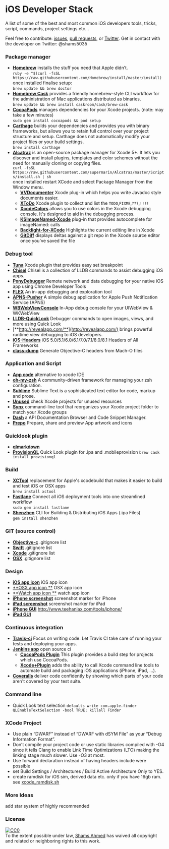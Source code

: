 # iOS Developer Stack
A list of some of the best and most common iOS developers tools, tricks, script, commands, project settings etc...

Feel free to contribute: [issues](https://github.com/shams-ahmed/ios-developers-stack/issues), [pull requests](https://github.com/shams-ahmed/ios-developers-stack/pulls), or [Twitter](https://twitter.com/shams5035). Get in contact with the developer on Twitter: @shams5035

### Package manager
* [**Homebrew**](http://brew.sh/) installs the stuff you need that Apple didn’t.   
```ruby -e "$(curl -fsSL https://raw.githubusercontent.com/Homebrew/install/master/install)```  
once installed finalise setup:  
```brew update && brew doctor```
* [**Homebrew Cask**](http://caskroom.io/) provides a friendly homebrew-style CLI workflow for the administration of Mac applications distributed as binaries.  
```brew update && brew install caskroom/cask/brew-cask```
* [**CocoaPods**](https://github.com/CocoaPods/CocoaPods) manages dependencies for your Xcode projects. (note: may take a few minutes)  
```sudo gem install cocoapods && pod setup``` 
* [**Carthage**](https://github.com/Carthage/Carthage)  builds your dependencies and provides you with binary frameworks, but allows you to retain full control over your project structure and setup. Carthage does not automatically modify your project files or your build settings.  
```brew install carthage```  
* [**Alcatraz**](http://alcatraz.io/) is an open-source package manager for Xcode 5+. It lets you discover and install plugins, templates and color schemes without the need for manually cloning or copying files.  
```curl -fsSL https://raw.githubusercontent.com/supermarin/Alcatraz/master/Scripts/install.sh | sh```  
once installed restart XCode and select Package Manager from the Window menu.  
	* [**VVDocumenter**](https://github.com/onevcat/VVDocumenter-Xcode)  Xcode plug-in which helps you write Javadoc style documents easier.  
	* [**XToDo**](https://github.com/trawor/XToDo)  Xcode plugin to collect and list the `TODO`,`FIXME`,`???`,`!!!!`
	* [**XcodeColors**](https://github.com/robbiehanson/XcodeColors)  allows you to use colors in the Xcode debugging console. It's designed to aid in the debugging process.  
	* [**KSImageNamed-Xcode**](https://github.com/ksuther/KSImageNamed-Xcode)  plug-in that provides autocomplete for imageNamed: calls 
	* [**Backlight-for-XCode**](https://github.com/limejelly/Backlight-for-XCode)  Highlights the current editing line in Xcode 
	* [**GitDiff**](https://github.com/johnno1962/GitDiff)  displays deltas against a git repo in the Xcode source editor once you've saved the file  
 

### Debug tool  
* [**Tuna**](https://github.com/dealforest/Tuna) Xcode plugin that provides easy set breakpoint  
* [**Chisel**](https://github.com/facebook/chisel)  Chisel is a collection of LLDB commands to assist debugging iOS apps.  
* [**PonyDebugger**](https://github.com/square/PonyDebugger) Remote network and data debugging for your native iOS app using Chrome Developer Tools  
* [**FLEX**](https://github.com/Flipboard/FLEX) An in-app debugging and exploration tool  
* [**APNS-Pusher**](https://github.com/blommegard/APNS-Pusher) A simple debug application for Apple Push Notification Service (APNS)  
* [**WBWebViewConsole**](https://github.com/Naituw/WBWebViewConsole) In-App debug console for your UIWebView & WKWebView  
* [**LLDB-QuickLook**](https://github.com/ryanolsonk/LLDB-QuickLook) Debugger commands to open images, views, and more using Quick Look  
* [**http://revealapp.com/**](http://revealapp.com/) brings powerful runtime view debugging to iOS developers.  
* [**iOS-Headers**](https://github.com/MP0w/iOS-Headers) iOS 5.0/5.1/6.0/6.1/7.0/7.1/8.0/8.1 Headers of All Frameworks  
* [**class-dump**](https://github.com/nygard/class-dump) Generate Objective-C headers from Mach-O files


### Application and Script  
* [**App code**](https://www.jetbrains.com/objc/) alternative to xcode IDE  
* [**oh-my-zsh**](https://github.com/robbyrussell/oh-my-zsh) A community-driven framework for managing your zsh configuration.  
* [**Sublime**](http://www.sublimetext.com/) Sublime Text is a sophisticated text editor for code, markup and prose.  
* [**Unused**](http://jeffhodnett.github.io/Unused/) check Xcode projects for unused resources  
* [**Synx**](https://github.com/venmo/synx) command-line tool that reorganizes your Xcode project folder to match your Xcode groups 
* [**Dash**](https://kapeli.com/dash) a API Documentation Browser and Code Snippet Manager.  
* [**Prepo**](http://wearemothership.com/work/prepo/) Prepare, share and preview App artwork and icons  


### Quicklook plugin
* [**qlmarkdown**](https://github.com/toland/qlmarkdown) 
* [**ProvisionQL**](https://github.com/ealeksandrov/ProvisionQL) Quick Look plugin for .ipa and .mobileprovision 
```brew cask install provisionql```  


### Build
* [**XCTool**](https://github.com/facebook/xctool) replacement for Apple's xcodebuild that makes it easier to build and test iOS or OSX apps  
```brew install xctool```
* [**Fastlane**](https://github.com/KrauseFx/fastlane) Connect all iOS deployment tools into one streamlined workflow  
```sudo gem install fastlane```
* [**Shenzhen**](https://github.com/nomad/shenzhen) CLI for Building & Distributing iOS Apps (.ipa Files)  
```gem install shenzhen```


### GIT (source control)
* [**Objective-c**](https://github.com/github/gitignore/blob/master/Objective-C.gitignore) .gitignore list  
* [**Swift**](https://github.com/github/gitignore/blob/master/Swift.gitignore) .gitignore list  
* [**Xcode**](https://github.com/github/gitignore/blob/master/Global/Xcode.gitignore) .gitignore list  
* [**OSX**](https://github.com/github/gitignore/blob/master/Global/OSX.gitignore) .gitignore list  


### Design 
* [**iOS app icon**](http://appicontemplate.com/ios8) iOS app icon
* [**OSX app icon **](http://appicontemplate.com/osx) OSX app icon
* [**Watch app icon **](http://appicontemplate.com/watch) watch app icon
* [**iPhone screenshot**](http://appicontemplate.com/iphonescreenshot) screenshot marker for iPhone
* [**iPad screenshot**](http://appicontemplate.com/ipadscreenshot) screenshot marker for iPad
* [**iPhone GUI**](http://www.teehanlax.com/tools/iphone/) http://www.teehanlax.com/tools/iphone/
* [**iPad GUI**](http://www.teehanlax.com/tools/ipad/) 


### Continuous integration
* [**Travis-ci**](https://travis-ci.com/) Focus on writing code. Let Travis CI take care of running your tests and deploying your apps.  
* [**Jenkins app**](https://github.com/stisti/jenkins-app) open source ci  
	* [**CocoaPods Plugin**](https://wiki.jenkins-ci.org/display/JENKINS/CocoaPods+Plugin) This plugin provides a build step for projects which use CocoaPods.
	* [**Xcode+Plugin**](https://wiki.jenkins-ci.org/display/JENKINS/Xcode+Plugin) adds the ability to call Xcode command line tools to automate build and packaging iOS applications (iPhone, iPad, ...).  
* [**Coveralls**](https://coveralls.io/) deliver code confidently by showing which parts of your code aren't covered by your test suite.  


### Command line
* Quick Look text selection
```defaults write com.apple.finder QLEnableTextSelection -bool TRUE; killall Finder```


### XCode Project
* Use plain “DWARF” instead of “DWARF with dSYM File” as your “Debug Information Format”.
* Don’t compile your project code or use static libraries compiled with -O4 since it tells Clang to enable Link Time Optimizations (LTO) making the linking stage much slower. Use -O3 at most.
* Use forward declaration instead of having headers include were possible
* set Build Settings / Architectures / Build Active Architecture Only to YES.
* create ramdisk for iOS sim, derived data etc. only if you have 16gb ram. see [xcode_ramdisk.sh](https://gist.github.com/skeeet/2367298)


### More Ideas
add star system of highly recommended  


### License
[![CC0](http://i.creativecommons.org/p/zero/1.0/88x31.png)](http://creativecommons.org/publicdomain/zero/1.0/)  
To the extent possible under law, [Shams Ahmed](https://twitter.com/shams5035) has waived all copyright and related or neighboring rights to this work.  

